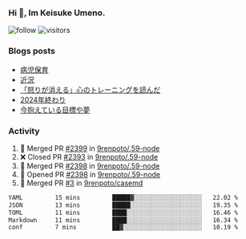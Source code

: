 ### Hi 👋, Im Keisuke Umeno.

<!--
**9renpoto/9renpoto** is a ✨ _special_ ✨ repository because its `README.md` (this file) appears on your GitHub profile.

Here are some ideas to get you started:

- 🔭 I’m currently working on ...
- 🌱 I’m currently learning ...
- 👯 I’m looking to collaborate on ...
- 🤔 I’m looking for help with ...
- 💬 Ask me about ...
- 📫 How to reach me: ...
- 😄 Pronouns: ...
- ⚡ Fun fact: ...
-->

![follow](https://img.shields.io/github/followers/9renpoto?label=Follow&style=social)
![visitors](https://komarev.com/ghpvc/?username=9renpoto&label=Profile%20views&color=0e75b6&style=flat)

### Blogs posts

<!-- BLOG-POST-LIST:START -->
- [病児保育](https://9renpoto.win/entry/2025/09/25/childcare_for_sick_children)
- [近況](https://9renpoto.win/entry/2025/04/05/current_status)
- [「怒りが消える」心のトレーニングを読んだ](https://9renpoto.win/entry/2025/02/01/anger-management)
- [2024年終わり](https://9renpoto.win/entry/2024/12/31/2024-end)
- [今抱えている目標や夢](https://9renpoto.win/entry/2024/12/02/objective)
<!-- BLOG-POST-LIST:END -->

### Activity

<!--START_SECTION:activity-->
1. 🎉 Merged PR [#2399](https://github.com/9renpoto/.59-node/pull/2399) in [9renpoto/.59-node](https://github.com/9renpoto/.59-node)
2. ❌ Closed PR [#2393](https://github.com/9renpoto/.59-node/pull/2393) in [9renpoto/.59-node](https://github.com/9renpoto/.59-node)
3. 🎉 Merged PR [#2398](https://github.com/9renpoto/.59-node/pull/2398) in [9renpoto/.59-node](https://github.com/9renpoto/.59-node)
4. 💪 Opened PR [#2398](https://github.com/9renpoto/.59-node/pull/2398) in [9renpoto/.59-node](https://github.com/9renpoto/.59-node)
5. 🎉 Merged PR [#3](https://github.com/9renpoto/casemd/pull/3) in [9renpoto/casemd](https://github.com/9renpoto/casemd)
<!--END_SECTION:activity-->

<!--START_SECTION:waka-->

```txt
YAML         15 mins         █████▓░░░░░░░░░░░░░░░░░░░   22.02 %
JSON         13 mins         █████░░░░░░░░░░░░░░░░░░░░   19.35 %
TOML         11 mins         ████░░░░░░░░░░░░░░░░░░░░░   16.46 %
Markdown     11 mins         ████░░░░░░░░░░░░░░░░░░░░░   16.34 %
conf         7 mins          ██▓░░░░░░░░░░░░░░░░░░░░░░   10.19 %
```

<!--END_SECTION:waka-->
